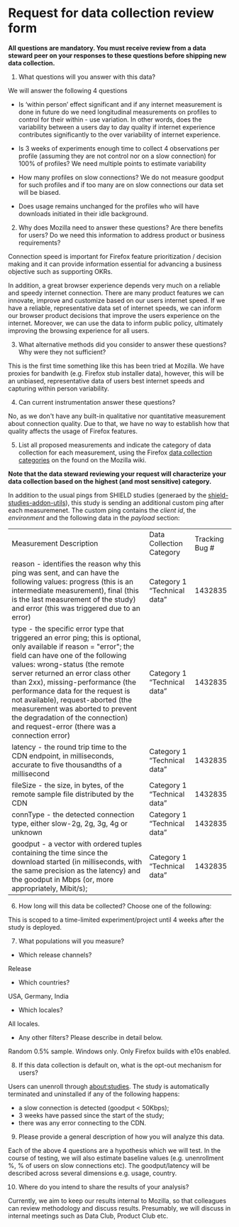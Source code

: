 
# Request for data collection review form

**All questions are mandatory. You must receive review from a data steward peer on your responses to these questions before shipping new data collection.**

1) What questions will you answer with this data?



We will answer the following 4 questions

- Is ‘within person’ effect significant and if any internet measurement is done in future do we need longitudinal measurements on profiles to control for their within - use variation. In other words, does the variability between a users day to day quality if internet experience contributes significantly to the over variability of internet experience.

- Is 3 weeks of experiments enough time to collect 4 observations per profile (assuming they are not control nor on a slow connection) for 100% of profiles? We need multiple points to estimate variability

- How many profiles on slow connections? We do not measure goodput for such profiles and if too many are on slow connections our data set will be biased.

- Does usage remains unchanged for the profiles who will have downloads initiated in their idle background.



2) Why does Mozilla need to answer these questions?  Are there benefits for users? Do we need this information to address product or business requirements?

Connection speed is important for Firefox feature prioritization / decision making and it can provide information essential for advancing a business objective such as supporting OKRs.

In addition, a great browser experience depends very much on a reliable and speedy internet connection. There are many product features we can innovate, improve and customize based on our users internet speed. If we have a reliable, representative data set of internet speeds, we can inform our browser product decisions that improve the users experience on the internet. Moreover, we can use the data to inform public policy, ultimately improving the browsing experience for all users.

3) What alternative methods did you consider to answer these questions? Why were they not sufficient?

This is the first time something like this has been tried at Mozilla. We have proxies for bandwith (e.g. Firefox stub installer data), however, this will be an unbiased, representative data of users best internet speeds and capturing within person variability.

4) Can current instrumentation answer these questions?

No, as we don't have any built-in qualitative nor quantitative measurement about connection quality. Due to that, we have no way to establish how that quality affects the usage of Firefox features.

5) List all proposed measurements and indicate the category of data collection for each measurement, using the Firefox [data c](https://wiki.mozilla.org/Firefox/Data_Collection)[ollection ](https://wiki.mozilla.org/Firefox/Data_Collection)[categories](https://wiki.mozilla.org/Firefox/Data_Collection) on the found on the Mozilla wiki.

**Note that the data steward reviewing your request will characterize your data collection based on the highest (and most sensitive) category.**

In addition to the usual pings from SHIELD studies (generaed by the [shield-studies-addon-utils](https://github.com/mozilla/shield-studies-addon-utils)), this study is sending an additional custom ping after each measuremenet. The custom ping contains the *client id*, the *environment* and the following data in the *payload* section:

<table>
  <tr>
    <td>Measurement Description</td>
    <td>Data Collection Category</td>
    <td>Tracking Bug #</td>
  </tr>
  <tr>
    <td>reason - identifies the reason why this ping was sent, and can have the following values: progress (this is an intermediate measurement), final (this is the last measurement of the study) and error (this was triggered due to an error)</td>
    <td>Category 1 “Technical data”</td>
    <td>1432835</td>
  </tr>
  <tr>
    <td>type -  the specific error type that triggered an error ping; this is optional, only available if reason = "error"; the field can have one of the following values: wrong-status (the remote server returned an error class other than 2xx), missing-performance (the performance data for the request is not available), request-aborted (the measurement was aborted to prevent the degradation of the connection) and request-error (there was a connection error)
</td>
    <td>Category 1 “Technical data”</td>
    <td>1432835</td>
  </tr>
  <tr>
    <td>latency - the round trip time to the CDN endpoint, in milliseconds, accurate to five thousandths of a millisecond</td>
    <td>Category 1 “Technical data”</td>
    <td>1432835</td>
  </tr>
  <tr>
    <td>fileSize - the size, in bytes, of the remote sample file distributed by the CDN</td>
    <td>Category 1 “Technical data”</td>
    <td>1432835</td>
  </tr>
  <tr>
    <td>connType - the detected connection type, either slow-2g, 2g, 3g, 4g or unknown</td>
    <td>Category 1 “Technical data”</td>
    <td>1432835</td>
  </tr>
  <tr>
    <td>goodput - a vector with ordered tuples containing the time since the download started (in milliseconds, with the same precision as the latency) and the goodput in Mbps (or, more appropriately, Mibit/s);</td>
    <td>Category 1 “Technical data”</td>
    <td>1432835</td>
  </tr>
</table>

6) How long will this data be collected?  Choose one of the following:

This is scoped to a time-limited experiment/project until 4 weeks after the study is deployed.

7) What populations will you measure?

* Which release channels?

Release

* Which countries?

USA, Germany, India

* Which locales?

All locales.

* Any other filters?  Please describe in detail below.

Random 0.5% sample.
Windows only.
Only Firefox builds with e10s enabled.

8) If this data collection is default on, what is the opt-out mechanism for users?

Users can unenroll through [about:studies](http://normandy.readthedocs.io/en/latest/user/actions/opt-out-study.html#about-studies). The study is automatically terminated and uninstalled if any of the following happens:

- a slow connection is detected (goodput < 50Kbps);
- 3 weeks have passed since the start of the study;
- there was any error connecting to the CDN.

9) Please provide a general description of how you will analyze this data.

Each of the above 4 questions are a hypothesis which we will test. In the course of testing, we will also estimate baseline values (e.g. unenrollment %, % of users on slow connections etc). The goodput/latency will be described across several dimensions e.g. usage, country.

10) Where do you intend to share the results of your analysis?

Currently, we aim to keep our results internal to Mozilla, so that colleagues can review methodology and discuss results. Presumably, we will discuss in internal meetings such as Data Club, Product Club etc.
